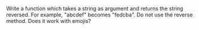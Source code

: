 
Write a function which takes a string as argument and returns the string reversed. For example, "abcdef" becomes "fedcba". Do not use the reverse method. Does it work with emojis?
